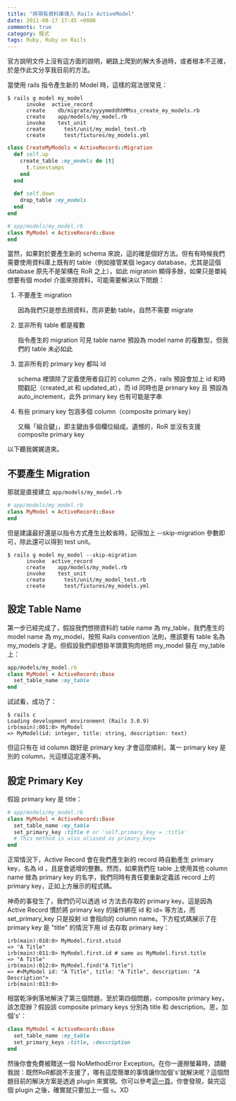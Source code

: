 ```yaml
---
title: "將現有資料庫導入 Rails ActiveModel"
date: 2011-08-17 17:45 +0800
comments: true
category: 程式
tags: Ruby, Ruby on Rails
---
```


官方說明文件上沒有這方面的說明，網路上爬到的解大多過時，或者根本不正確，於是作此文分享我目前的方法。

當使用 rails 指令產生新的 Model 時，這樣的寫法很常見：

<!-- more -->

```
$ rails g model my_model
      invoke  active_record
      create    db/migrate/yyyymmddhhMMss_create_my_models.rb
      create    app/models/my_model.rb
      invoke    test_unit
      create      test/unit/my_model_test.rb
      create      test/fixtures/my_models.yml
```

```ruby
class CreateMyModels < ActiveRecord::Migration
  def self.up
    create_table :my_models do |t|
      t.timestamps
    end
  end
 
  def self.down
    drop_table :my_models
  end
end
```

```ruby
# app/models/my_model.rb
class MyModel < ActiveRecord::Base
end
```

當然，如果對於要產生新的 schema 來說，這的確是個好方法。但有有時候我們需要使用資料庫上既有的 table（例如接管某個 legacy database，尤其是這個 database 原先不是架構在 RoR 之上），如此 migratoin 顯得多餘，如果只是單純想要有個 model 介面來撈資料，可能需要解決以下問題：

1. 不要產生 migration

   因為我們只是想去撈資料，而非更動 table，自然不需要 migrate

2. 並非所有 table 都是複數

   指令產生的 migration 可見 table name 預設為 model name 的複數型，但我們的 table 未必如此

3. 並非所有的 primary key 都叫 id

   schema 裡頭除了定義使用者自訂的 column 之外，rails 預設會加上 id 和時間戳記（created_at 和 updated_at），而 id 同時也是 primary key 且 預設為 auto_increment，此外 primary key 也有可能是字串

4. 有些 primary key 包涵多個 column（composite primary key）

   又稱「組合鍵」，即主鍵由多個欄位組成。遺憾的，RoR 並沒有支援 composite primary key

以下聽我娓娓道來。

## 不要產生 Migration

那就是直接建立 `app/models/my_model.rb`

```ruby
# app/models/my_model.rb
class MyModel < ActiveRecord::Base
end
```

但是建議最好還是以指令方式產生比較省時，記得加上 --skip-migration 參數即可，除此還可以得到 test unit。

```
$ rails g model my_model --skip-migration
      invoke  active_record
      create    app/models/my_model.rb
      invoke    test_unit
      create      test/unit/my_model_test.rb
      create      test/fixtures/my_models.yml
```

## 設定 Table Name

第一步已經完成了，假設我們想撈資料的 table name 為 my_table，我們產生的 model name 為 my_model，按照 Rails convention 法則，應該要有 table 名為 my_models 才是。但假設我們卻想掛羊頭賣狗肉地把 my_model 裝在 my_table 上：

```ruby
app/models/my_model.rb
class MyModel < ActiveRecord::Base
  set_table_name :my_table
end
```

試試看，成功了： 

```
$ rails c
Loading development environment (Rails 3.0.9)
irb(main):001:0> MyModel
=> MyModel(id: integer, title: string, description: text)
```

但這只有在 id column 跟好是 primary key 才會這麼順利，萬一 primary key 是別的 column，光這樣這定還不夠。

## 設定 Primary Key

假設 primary key 是 title：

```ruby
# app/models/my_model.rb
class MyModel < ActiveRecord::Base
  set_table_name :my_table
  set_primary_key :title # or 'self.primary_key = :title'
  # This method is also aliased as primary_key=
end
```

正常情況下，Active Record 會在我們產生新的 record 時自動產生 primary key，名為 id ，且是會遞增的整數。然而，如果我們在 table 上使用其他 column name 做為 primary key 的名字，我們同時有責任要重新定義該 record 上的 primary key，正如上方展示的程式碼。

神奇的事發生了，我們仍可以透過 id 方法去存取的 primary key。這是因為 Active Record 慣於將 primary key 的操作綁在 id 和 id= 等方法，而 set_primary_key 只是投射 id 會指向的 column name。下方程式碼展示了在 primary key 是 "title" 的情況下用 id 去存取 primary key：

```
irb(main):010:0> MyModel.first.stuid
=> "A Title"
irb(main):011:0> MyModel.first.id # same as MyModel.first.title
=> "A Title"
irb(main):012:0> MyModel.find("A Title")
=> #<MyModel id: "A Title", title: "A Title", description: "A Description">
irb(main):013:0>
```

相當乾淨俐落地解決了第三個問題，至於第四個問題，composite primary key，該怎麼辦？假設該 composite primary keys 分別為 title 和 description。恩，加個's'：

```ruby
class MyModel < ActiveRecord::Base
  set_table_name :my_table
  set_primary_keys :title, :description
end
```

然後你會免費被贈送一個 NoMethodError Exception。在你一邊擦螢幕時，請聽我說：既然RoR都說不支援了，哪有這麼簡單的事情讓你加個's'就解決呢？這個問題目前的解決方案是透過 plugin 來實現。你可以參考[這一頁](http://weblog.rubyonrails.org/2006/7/30/composite-primary-keys-for-active-record)。你會發現，裝完這個 plugin 之後，確實就只要加上一個 `s`。XD